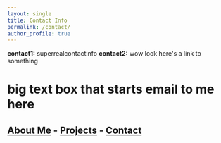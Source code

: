 ```yaml
---
layout: single
title: Contact Info
permalink: /contact/
author_profile: true
---
```

**contact1:** superrealcontactinfo
**contact2:** wow look here's a link to something


# big text box that starts email to me here

## [About Me](/about/) - [Projects](/projects/) - [Contact](/contact/)
